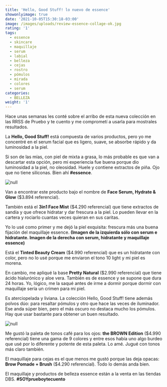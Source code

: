 ```yaml
---
title: 'Hello, Good Stuff! lo nuevo de essence'
showonlyimage: true
date: '2021-10-05T15:30:18-03:00'
image: /images/uploads/review-essence-collage-ok.jpg
rating: '1'
tags:
  - essence
  - skincare
  - maquillaje
  - serum
  - labial
  - belleza
  - cejas
  - rostro
  - pómulos
  - mirada
  - colores
  - serum
categories:
  - BELLEZA
weight: '1'
---
```

Hace unas semanas les conté sobre el arribo de esta nueva colección en las RRSS de Pruebo y te cuento y me comprometí a usarla para mostrales resultados.

<!--more-->

La **Hello, Good Stuff!** está compuesta de varios productos, pero yo me concentré en el serum facial que es ligero, suave, se absorbe rápido y da luminosidad a la piel. 

Si son de las mías, con piel de mixta a grasa, lo más probable es que van a descartar esta opción, pero mi experiencia fue buena porque dio luminosidad a la piel, no oleosidad. Huele y contiene extractos de piña. Ojo que no tiene siliconas. Bien ahí **\#essence**.

![null](/images/uploads/review-essence-collage-ok.jpg)

Van a encontrar este producto bajo el nombre de **Face Serum, Hydrate & Glow** ($3.894 referencial).

También está el **3in1 Face Mist** ($4.290 referencial) que tiene extractos de sandía y que ofrece hidratar y dar frescura a la piel. Lo pueden llevar en la cartera y rociarlo cuantas veces quieran en sus caritas.

Yo lo usé como primer y me dejó la piel exquisita: frescura más una buena fijación del maquillaje essence. **(Imagen de la izquierda sólo con serum e hidratante. Imagen de la derecha con serum, hidratante y maquillaje essence)**

Está el **Tinted Beauty Cream** ($4.990 referencial) que es un hidratante con color, pero no lo usé porque me enviaron el tono 10 light y mi piel es morena.

En cambio, me apliqué la base **Pretty Natural** ($2.990 referencial) que tiene ácido hialurónico y aloe vera. También es de essence y se supone que dura 24 horas. Yo, lógico, me la saqué antes de irme a dormir porque dormir con maquillaje sería un crimen para mi piel.

Es aterciopelada y liviana. La colección Hello, Good Stuff! tiene además polvos dúo: para resaltar pómulos y otro que hace las veces de iluminador. Ese anda súper bien, pero el más oscuro no destaca mucho los pómulos. Hay que usar bastante para obtener un buen resultado.

![null](/images/uploads/review-essence-productos.jpg)

Me gustó la paleta de tonos café para los ojos: **the BROWN Edition** ($4.990 referencial) tiene una gama de 9 colores y entre esos había uno algo burdeo que usé por lo diferente y potente de esta paleta. Lo amé. Jugué con tonos más claro también.

El maquillaje para cejas es el que menos me gustó porque las deja opacas: **Brow Pomade + Brush** ($4.290 referencial). Todo lo demás anda bien. 

El maquillaje y productos de belleza essence están a la venta en las tiendas DBS. **\#SOYprueboytecuento**
